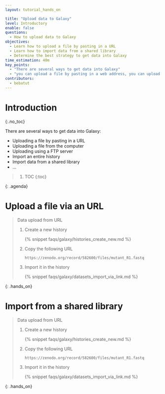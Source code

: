 ```yaml
---
layout: tutorial_hands_on

title: "Upload data to Galaxy"
level: Introductory
enable: false
questions:
  - How to upload data to Galaxy
objectives:
  - Learn how to upload a file by pasting in a URL
  - Learn how to import data from a shared library
  - Determine the best strategy to get data into Galaxy
time_estimation: 40m
key_points:
  - "There are several ways to get data into Galaxy"
  - "you can upload a file by pasting in a web address, you can upload a file from your computer, and you can import an entire history."
contributors:
  - bebatut
---
```



# Introduction
{:.no_toc}

There are several ways to get data into Galaxy:
- Uploading a file by pasting in a URL
- Uploading a file from the computer
- Uploading using a FTP server
- Import an entire history
- Import data from a shared library
- ...

> <agenda-title></agenda-title>
> 1. TOC
> {:toc}
>
{: .agenda}

# Upload a file via an URL

> <hands-on-title>Data upload from URL</hands-on-title>
>
> 1. Create a new history
>
>    {% snippet faqs/galaxy/histories_create_new.md %}
>
> 2. Copy the following URL
>
>    ```
>    https://zenodo.org/record/582600/files/mutant_R1.fastq
>    ````
>
> 3. Import it in the history
>
>    {% snippet faqs/galaxy/datasets_import_via_link.md %}
>
{: .hands_on}

# Import from a shared library

> <hands-on-title>Data upload from URL</hands-on-title>
>
> 1. Create a new history
>
>    {% snippet faqs/galaxy/histories_create_new.md %}
>
> 2. Copy the following URL
>
>    ```
>    https://zenodo.org/record/582600/files/mutant_R1.fastq
>    ````
>
> 3. Import it in the history
>
>    {% snippet faqs/galaxy/datasets_import_via_link.md %}
>
{: .hands_on}